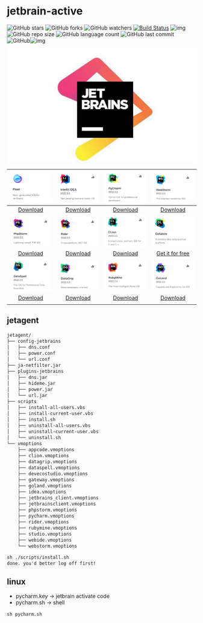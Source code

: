 # jetbrain-active

![GitHub stars](https://img.shields.io/github/stars/isLinXu/jetbrain-active)
![GitHub forks](https://img.shields.io/github/forks/isLinXu/jetbrain-active) 
![GitHub watchers](https://img.shields.io/github/watchers/isLinXu/jetbrain-active) 
[![Build Status](https://img.shields.io/endpoint.svg?url=https%3A%2F%2Factions-badge.atrox.dev%2Fatrox%2Fsync-dotenv%2Fbadge&style=flat)](https://github.com/isLinXu/jetbrain-active)  ![img](https://badgen.net/badge/icon/learning?icon=deepscan&label)![GitHub repo size](https://img.shields.io/github/repo-size/isLinXu/jetbrain-active.svg) ![GitHub language count](https://img.shields.io/github/languages/count/isLinXu/jetbrain-active)  ![GitHub last commit](https://img.shields.io/github/last-commit/isLinXu/jetbrain-active) ![GitHub](https://img.shields.io/github/license/isLinXu/jetbrain-active.svg?style=flat-square)![img](https://hits.dwyl.com/isLinXu/jetbrain-active.svg)

![](./img/JetBrains.png)

|                   ![](./img/Fleet.png)                    |                   ![](./img/IDEA.png)                    |                 ![](./img/Pycharm.png)                  |                  ![](./img/WebStom.png)                  |
| :-------------------------------------------------------: | :------------------------------------------------------: | :-----------------------------------------------------: | :------------------------------------------------------: |
|  [Download](https://www.jetbrains.com/pycharm/download/)  |   [Download](https://www.jetbrains.com/idea/download/)   | [Download](https://www.jetbrains.com/pycharm/download/) | [Download](https://www.jetbrains.com/webstorm/download/) |
|                  ![](./img/PhpStorm.png)                  |                   ![](./img/Rider.png)                   |                  ![](./img/Clion.png)                   |                 ![](./img/Datalore.png)                  |
| [Download](https://www.jetbrains.com/phpstorm/download/)  |  [Download](https://www.jetbrains.com/rider/download/)   |  [Download](https://www.jetbrains.com/clion/download/)  |  [Get it for free](https://www.jetbrains.com/datalore/)  |
|                 ![](./img/DataSpell.png)                  |                 ![](./img/DataGrip.png)                  |                 ![](./img/RubyMine.png)                 |                  ![](./img/GoLand.png)                   |
| [Download](https://www.jetbrains.com/dataspell/download/) | [Download](https://www.jetbrains.com/datagrip/download/) |  [Download](https://www.jetbrains.com/ruby/download/)   |    [Download](https://www.jetbrains.com/go/download/)    |
|                                                           |                                                          |                                                         |                                                          |



## jetagent

```shell
jetagent/
├── config-jetbrains
│   ├── dns.conf
│   ├── power.conf
│   └── url.conf
├── ja-netfilter.jar
├── plugins-jetbrains
│   ├── dns.jar
│   ├── hideme.jar
│   ├── power.jar
│   └── url.jar
├── scripts
│   ├── install-all-users.vbs
│   ├── install-current-user.vbs
│   ├── install.sh
│   ├── uninstall-all-users.vbs
│   ├── uninstall-current-user.vbs
│   └── uninstall.sh
└── vmoptions
    ├── appcode.vmoptions
    ├── clion.vmoptions
    ├── datagrip.vmoptions
    ├── dataspell.vmoptions
    ├── devecostudio.vmoptions
    ├── gateway.vmoptions
    ├── goland.vmoptions
    ├── idea.vmoptions
    ├── jetbrains_client.vmoptions
    ├── jetbrainsclient.vmoptions
    ├── phpstorm.vmoptions
    ├── pycharm.vmoptions
    ├── rider.vmoptions
    ├── rubymine.vmoptions
    ├── studio.vmoptions
    ├── webide.vmoptions
    └── webstorm.vmoptions
```

```shell
sh ./scripts/install.sh 
done. you'd better log off first!
```



## linux

- pycharm.key -> jetbrain activate code
- pycharm.sh -> shell

````shell
sh pycharm.sh
````